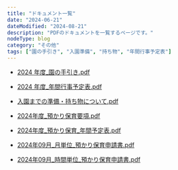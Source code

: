 ```yaml
---
title: "ドキュメント一覧"
date: "2024-06-21"
dateModified: "2024-08-21"
description: "PDFのドキュメントを一覧するページです。"
nodeType: blog
category: "その他"
tags: ["園の手引き", "入園準備", "持ち物", "年間行事予定表"]
---
```


- <a href="/doc/2024年度_園の手引き.pdf" target="_blank">2024 年度_園の手引き.pdf</a>
- <a href="/doc/2024年度_年間行事予定表.pdf" target="_blank">2024 年度_年間行事予定表.pdf</a>
- <a href="/doc/入園までの準備・持ち物について.pdf" target="_blank">入園までの準備・持ち物について.pdf</a>

- <a href="/doc/2024年度_預かり保育要項.pdf" target="_blank">2024年度_預かり保育要項.pdf</a>
- <a href="/doc/2024年度_預かり保育_年間予定表.pdf" target="_blank">2024年度_預かり保育_年間予定表.pdf</a>
- <a href="/doc/2024年09月_月単位_預かり保育申請書.pdf" target="_blank">2024年09月_月単位_預かり保育申請書.pdf</a>
- <a href="/doc/2024年09月_時間単位_預かり保育申請書.pdf" target="_blank">2024年09月_時間単位_預かり保育申請書.pdf</a>
